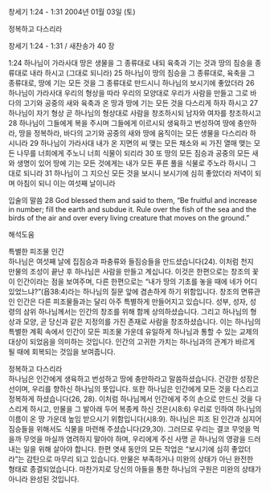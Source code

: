 창세기 1:24 - 1:31 
2004년 01월 03일 (토)

정복하고 다스리라



창세기 1:24 - 1:31 / 새찬송가 40 장


1:24 하나님이 가라사대 땅은 생물을 그 종류대로 내되 육축과 기는 것과 땅의 짐승을 종류대로 내라 하시고 (그대로 되니라) 25 하나님이 땅의 짐승을 그 종류대로, 육축을 그 종류대로, 땅에 기는 모든 것을 그 종류대로 만드시니 하나님의 보시기에 좋았더라 26 하나님이 가라사대 우리의 형상을 따라 우리의 모양대로 우리가 사람을 만들고 그로 바다의 고기와 공중의 새와 육축과 온 땅과 땅에 기는 모든 것을 다스리게 하자 하시고 27 하나님이 자기 형상 곧 하나님의 형상대로 사람을 창조하시되 남자와 여자를 창조하시고 28 하나님이 그들에게 복을 주시며 그들에게 이르시되 생육하고 번성하여 땅에 충만하라, 땅을 정복하라, 바다의 고기와 공중의 새와 땅에 움직이는 모든 생물을 다스리라 하시니라 29 하나님이 가라사대 내가 온 지면의 씨 맺는 모든 채소와 씨 가진 열매 맺는 모든 나무를 너희에게 주노니 너희 식물이 되리라 30 또 땅의 모든 짐승과 공중의 모든 새와 생명이 있어 땅에 기는 모든 것에게는 내가 모든 푸른 풀을 식물로 주노라 하시니 그대로 되니라 31 하나님이 그 지으신 모든 것을 보시니 보시기에 심히 좋았더라 저녁이 되며 아침이 되니 이는 여섯째 날이니라 

입술의 말씀 
28 God blessed them and said to them, “Be fruitful and increase in number; fill the earth and subdue it. Rule over the fish of the sea and the birds of the air and over every living creature that moves on the ground.”

해석도움





특별한 피조물 인간  
하나님은 여섯째 날에 집짐승과 파충류와 들짐승들을 만드셨습니다(24). 이처럼 천지 만물의 조성이 끝난 후 하나님은 사람을 만들고 계십니다. 이것은 한편으로는 창조의 꽃이 인간이라는 점을 보여주며, 다른 한편으로는 “내가 땅의 기초를 놓을 때에 네가 어디 있었느냐?”(욥38:4)라는 하나님의 질문 앞에 겸손하게 하기 위함입니다. 창조의 면류관인 인간은 다른 피조물들과는 달리 아주 특별하게 만들어지고 있습니다. 성부, 성자, 성령의 삼위 하나님께서는 인간의 창조를 위해 함께 상의하셨습니다. 그리고 하나님의 형상과 모양, 곧 당신과 같은 지정의를 가진 존재로 사람을 창조하셨습니다. 이는 하나님의 특별한 계획 속에서 인간이 모든 피조물 가운데 유일하게 하나님과 통할 수 있는 교제의 대상이 되었음을 의미하는 것입니다. 인간의 고귀한 가치는 하나님과의 관계가 바르게 될 때에 회복되는 것임을 보여줍니다.  

정복하고 다스리라  
하나님은 인간에게 생육하고 번성하고 땅에 충만하라고 말씀하셨습니다. 건강한 성장은 선이며, 우리를 향하신 하나님의 뜻입니다. 또한 하나님은 인간에게 모든 것을 다스리고 정복하게 하셨습니다(26, 28). 이처럼 하나님께서 인간에게 주의 손으로 만드신 것을 다스리게 하시고, 만물을 그 발아래 두어 복종케 하신 것은(시8:6) 우리로 인하여 하나님의 이름이 온 땅 가운데 높임 받으시기 위함입니다(시8:9). 하나님은 피조 된 인간과 심지어 짐승들을 위해서도 식물을 마련해 주셨습니다(29,30). 그러므로 우리는 결코 무엇을 먹을까 무엇을 마실까 염려하지 말아야 하며, 우리에게 주신 사명 곧 하나님의 영광을 드러내는 일을 위해 살아야 합니다. 한편 엿새 동안의 모든 작업은 “보시기에 심히 좋았더라”는 감탄으로 마무리 되고 있습니다. 만물은 부족하거나 미완의 상태가 아닌 완전한 형태로 종결되었습니다. 마찬가지로 당신의 아들을 통한 하나님의 구원은 미완의 상태가 아니라 완성된 것입니다.